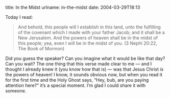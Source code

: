 title: In the Midst
urlname: in-the-midst
date: 2004-03-29T18:13

Today I read:

>  
> And behold, this people will I establish in this land, unto the fulfilling of the covenant which I made with your father Jacob; and it shall be a New Jerusalem. And the powers of heaven shall be in the midst of this people; yea, even I will be in the midst of you. (3 Nephi 20:22, The Book of Mormon)
> 

Did you guess the speaker? Can you imagine what it would be like that day? Can you wait? The one thing that this verse made clear to me &mdash; and I thought I already knew it (you know how that is) &mdash; was that Jesus Christ _is_ the powers of heaven! I know, it sounds obvious now, but when you read it for the first time and the Holy Ghost says, &ldquo;Hey, bub, are you paying attention here?&rdquo; it&#x02bc;s a special moment. I&#x02bc;m glad I could share it with someone.
